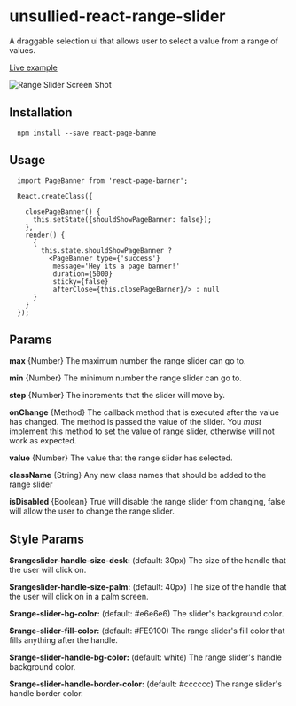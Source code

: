 # unsullied-react-range-slider

A draggable selection ui that allows user to select a value from a range of values.

[Live example](http://react-rangeslider.surge.sh/)

![Range Slider Screen Shot](https://github.com/the-unsullied/react-range-slider/blob/demo/Screen%20Shot%202016-06-23%20at%2017.09.47.png)

## Installation
```
  npm install --save react-page-banne
```

## Usage
```
  import PageBanner from 'react-page-banner';
  
  React.createClass({
  
    closePageBanner() {
      this.setState({shouldShowPageBanner: false});
    },
    render() {
      { 
        this.state.shouldShowPageBanner ? 
          <PageBanner type={'success'}
           message='Hey its a page banner!'
           duration={5000}
           sticky={false}
           afterClose={this.closePageBanner}/> : null
      }
    }
  });
```

## Params

**max** {Number} The maximum number the range slider can go to.

**min** {Number} The minimum number the range slider can go to.

**step** {Number} The increments that the slider will move by.

**onChange** {Method} The callback method that is executed after the value has changed. The method is passed the value of the slider. You *must* implement this method to set the value of range slider, otherwise will not work as expected.

**value** {Number} The value that the range slider has selected.

**className** {String} Any new class names that should be added to the range slider

**isDisabled** {Boolean} True will disable the range slider from changing, false will allow the user to change the range slider.


## Style Params

**$rangeslider-handle-size-desk:** (default: 30px)
The size of the handle that the user will click on.

**$rangeslider-handle-size-palm:** (default: 40px)
The size of the handle that the user will click on in a palm screen.

**$range-slider-bg-color:** (default: #e6e6e6)
The slider's background color.

**$range-slider-fill-color:** (default: #FE9100)
The range slider's fill color that fills anything after the handle.

**$range-slider-handle-bg-color:** (default: white)
The range slider's handle background color.

**$range-slider-handle-border-color:** (default: #cccccc)
The range slider's handle border color.
